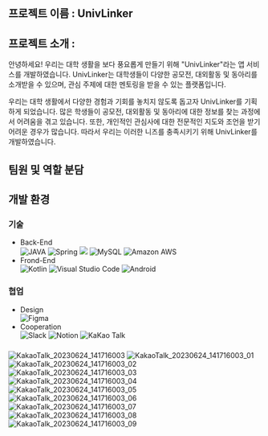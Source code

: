 

## 프로젝트 이름 : UnivLinker


## 프로젝트 소개 :
안녕하세요! 우리는 대학 생활을 보다 풍요롭게 만들기 위해 "UnivLinker"라는 앱 서비스를 개발하였습니다. UnivLinker는 대학생들이 다양한 공모전, 대외활동 및 동아리를 소개받을 수 있으며, 관심 주제에 대한 멘토링을 받을 수 있는 플랫폼입니다.

우리는 대학 생활에서 다양한 경험과 기회를 놓치지 않도록 돕고자 UnivLinker를 기획하게 되었습니다. 많은 학생들이 공모전, 대외활동 및 동아리에 대한 정보를 찾는 과정에서 어려움을 겪고 있습니다. 또한, 개인적인 관심사에 대한 전문적인 지도와 조언을 받기 어려운 경우가 많습니다. 따라서 우리는 이러한 니즈를 충족시키기 위해 UnivLinker를 개발하였습니다.




## 팀원 및 역할 분담


## 개발 환경

### 기술


- Back-End<br>
   <img alt="JAVA" src ="https://img.shields.io/badge/JAVA-C9284D.svg?&style=for-the-badge&logo=java&logoColor=white"/></a> <img alt="Spring" src ="https://img.shields.io/badge/Spring-6DB33F.svg?style=for-the-badge&logo=Spring&logoColor=white"/> <img src="https://img.shields.io/badge/spring boot-6DB33F?style=for-the-badge&logo=spring boot&logoColor=white"> <img alt=" MySQL" src ="https://img.shields.io/badge/MySQL-003545.svg?&style=for-the-badge&logo=MySQL&logoColor=white"/> <img alt="Amazon AWS" src ="https://img.shields.io/badge/Amazon AWS-FF9900.svg?&style=for-the-badge&logo=Amazon AWS&logoColor=white"/>
- Frond-End<br>
   <img alt="Kotlin" src ="https://img.shields.io/badge/Kotlin-7F52FF?&style=for-the-badge&logo=Kotlin&logoColor=white"/>  <img alt="Visual Studio Code" src ="https://img.shields.io/badge/Android Studio-3DDC84?&style=for-the-badge&logo=Android Studio&logoColor=white"/>  <img alt="Android" src ="https://img.shields.io/badge/Android-3DDC84?&style=for-the-badge&logo=Android&logoColor=white"/>


### 협업

- Design<br>
   <img alt="Figma" src ="https://img.shields.io/badge/Figma-F24E1E?&style=for-the-badge&logo=Figma&logoColor=white"/>
- Cooperation <br>
    <img alt="Slack" src ="https://img.shields.io/badge/Slack-4A154B?&style=for-the-badge&logo=Slack&logoColor=white"/>  <img alt="Notion" src ="https://img.shields.io/badge/Notion-000000?&style=for-the-badge&logo=KakaoTalk&logoColor=white"/> <img alt="KaKao Talk" src ="https://img.shields.io/badge/KakaoTalk-FFCD00?&style=for-the-badge&logo=KakaoTalk&logoColor=white"/>

###
###
![KakaoTalk_20230624_141716003](https://github.com/hufs-hackathon/server/assets/48826098/f3073742-12b9-4719-99ed-e74b82b6c09e)
![KakaoTalk_20230624_141716003_01](https://github.com/hufs-hackathon/server/assets/48826098/c68bead1-0a25-416a-bed2-bc1b900f1f0a)
![KakaoTalk_20230624_141716003_02](https://github.com/hufs-hackathon/server/assets/48826098/91565f23-8db5-4522-a500-d2be4f0dc587)
![KakaoTalk_20230624_141716003_03](https://github.com/hufs-hackathon/server/assets/48826098/f6910ed8-58ed-4a92-b55d-5ccb089406d7)
![KakaoTalk_20230624_141716003_04](https://github.com/hufs-hackathon/server/assets/48826098/0269197b-1566-453c-b573-b9ef97421233)
![KakaoTalk_20230624_141716003_05](https://github.com/hufs-hackathon/server/assets/48826098/2514346d-1291-4488-a658-dbb7f424f48b)
![KakaoTalk_20230624_141716003_06](https://github.com/hufs-hackathon/server/assets/48826098/f2715277-f132-4a58-bfa7-98a8e800646b)
![KakaoTalk_20230624_141716003_07](https://github.com/hufs-hackathon/server/assets/48826098/729ebdc9-9f3b-4f90-9c68-a7b5d76e60d6)
![KakaoTalk_20230624_141716003_08](https://github.com/hufs-hackathon/server/assets/48826098/7c11b14d-d002-42a4-af4e-8723d71a0877)
![KakaoTalk_20230624_141716003_09](https://github.com/hufs-hackathon/server/assets/48826098/749e95e4-43bc-4d2d-b2d0-3e84073e62e5)
